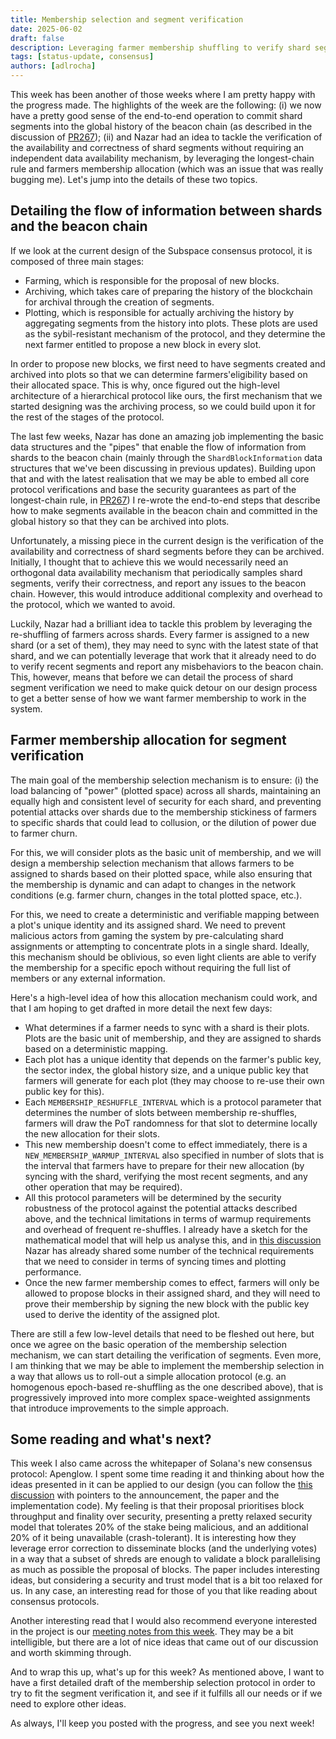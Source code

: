 ```yaml
---
title: Membership selection and segment verification
date: 2025-06-02
draft: false
description: Leveraging farmer membership shuffling to verify shard segments.
tags: [status-update, consensus]
authors: [adlrocha]
---
```


This week has been another of those weeks where I am pretty happy with the progress made. The
highlights of the week are the following: (i) we now have a pretty good sense of the end-to-end
operation to commit shard segments into the global history of the beacon chain (as described in the
discussion of [PR267](https://github.com/nazar-pc/abundance/pull/267)); (ii) and Nazar had an idea
to tackle the verification of the availability and correctness of shard segments without requiring
an independent data availability mechanism, by leveraging the longest-chain rule and farmers
membership allocation (which was an issue that was really bugging me). Let's jump into the details
of these two topics.

<!--more-->

## Detailing the flow of information between shards and the beacon chain

If we look at the current design of the Subspace consensus protocol, it is composed of three main
stages:

- Farming, which is responsible for the proposal of new blocks.
- Archiving, which takes care of preparing the history of the blockchain for archival through the
  creation of segments.
- Plotting, which is responsible for actually archiving the history by aggregating segments from the
  history into plots. These plots are used as the sybil-resistant mechanism of the protocol, and
  they determine the next farmer entitled to propose a new block in every slot.

In order to propose new blocks, we first need to have segments created and archived into plots so
that we can determine farmers'eligibility based on their allocated space. This is why, once figured
out the high-level architecture of a hierarchical protocol like ours, the first mechanism that we
started designing was the archiving process, so we could build upon it for the rest of the stages of
the protocol.

The last few weeks, Nazar has done an amazing job implementing the basic data structures and the
"pipes" that enable the flow of information from shards to the beacon chain (mainly through the
`ShardBlockInformation` data structures that we've been discussing in previous updates). Building
upon that and with the latest realisation that we may be able to embed all core protocol
verifications and base the security guarantees as part of the longest-chain rule, in
[PR267](https://github.com/nazar-pc/abundance/pull/267)) I re-wrote the end-to-end steps that
describe how to make segments available in the beacon chain and committed in the global history so
that they can be archived into plots.

Unfortunately, a missing piece in the current design is the verification of the availability and
correctness of shard segments before they can be archived. Initially, I thought that to achieve this
we would necessarily need an orthogonal data availability mechanism that periodically samples shard
segments, verify their correctness, and report any issues to the beacon chain. However, this would
introduce additional complexity and overhead to the protocol, which we wanted to avoid.

Luckily, Nazar had a brilliant idea to tackle this problem by leveraging the re-shuffling of farmers
across shards. Every farmer is assigned to a new shard (or a set of them), they may need to sync
with the latest state of that shard, and we can potentially leverage that work that it already need
to do to verify recent segments and report any misbehaviors to the beacon chain. This, however,
means that before we can detail the process of shard segment verification we need to make quick
detour on our design process to get a better sense of how we want farmer membership to work in the
system.

## Farmer membership allocation for segment verification

The main goal of the membership selection mechanism is to ensure: (i) the load balancing of "power"
(plotted space) across all shards, maintaining an equally high and consistent level of security for
each shard, and preventing potential attacks over shards due to the membership stickiness of farmers
to specific shards that could lead to collusion, or the dilution of power due to farmer churn.

For this, we will consider plots as the basic unit of membership, and we will design a membership
selection mechanism that allows farmers to be assigned to shards based on their plotted space, while
also ensuring that the membership is dynamic and can adapt to changes in the network conditions
(e.g. farmer churn, changes in the total plotted space, etc.).

For this, we need to create a deterministic and verifiable mapping between a plot's unique identity
and its assigned shard. We need to prevent malicious actors from gaming the system by
pre-calculating shard assignments or attempting to concentrate plots in a single shard. Ideally,
this mechanism should be oblivious, so even light clients are able to verify the membership for a
specific epoch without requiring the full list of members or any external information.

Here's a high-level idea of how this allocation mechanism could work, and that I am hoping to get
drafted in more detail the next few days:

- What determines if a farmer needs to sync with a shard is their plots. Plots are the basic unit of
  membership, and they are assigned to shards based on a deterministic mapping.
- Each plot has a unique identity that depends on the farmer's public key, the sector index, the
  global history size, and a unique public key that farmers will generate for each plot (they may
  choose to re-use their own public key for this).
- Each `MEMBERSHIP_RESHUFFLE_INTERVAL` which is a protocol parameter that determines the number of
  slots between membership re-shuffles, farmers will draw the PoT randomness for that slot to
  determine locally the new allocation for their slots.
- This new membership doesn't come to effect immediately, there is a
  `NEW_MEMBERSHIP_WARMUP_INTERVAL` also specified in number of slots that is the interval that
  farmers have to prepare for their new allocation (by syncing with the shard, verifying the most
  recent segments, and any other operation that may be required).
- All this protocol parameters will be determined by the security robustness of the protocol against
  the potential attacks described above, and the technical limitations in terms of warmup
  requirements and overhead of frequent re-shuffles. I already have a sketch for the mathematical
  model that will help us analyse this, and in [this discussion][dynamic-difficulty-discussion]
  Nazar has already shared some number of the technical requirements that we need to consider in
  terms of syncing times and plotting performance.
- Once the new farmer membership comes to effect, farmers will only be allowed to propose blocks in
  their assigned shard, and they will need to prove their membership by signing the new block with
  the public key used to derive the identity of the assigned plot.

There are still a few low-level details that need to be fleshed out here, but once we agree on the
basic operation of the membership selection mechanism, we can start detailing the verification of
segments. Even more, I am thinking that we may be able to implement the membership selection in a
way that allows us to roll-out a simple allocation protocol (e.g. an homogenous epoch-based
re-shuffling as the one described above), that is progressively improved into more complex
space-weighted assignments that introduce improvements to the simple approach.

## Some reading and what's next?

This week I also came across the whitepaper of Solana's new consensus protocol: Apenglow. I spent
some time reading it and thinking about how the ideas presented in it can be applied to our design
(you can follow the [this discussion][apenglow-discussion] with pointers to the announcement, the
paper and the implementation code). My feeling is that their proposal prioritises block throughput
and finality over security, presenting a pretty relaxed security model that tolerates 20% of the
stake being malicious, and an additional 20% of it being unavailable (crash-tolerant). It is
interesting how they leverage error correction to disseminate blocks (and the underlying votes) in a
way that a subset of shreds are enough to validate a block parallelising as much as possible the
proposal of blocks. The paper includes interesting ideas, but considering a security and trust model
that is a bit too relaxed for us. In any case, an interesting read for those of you that like
reading about consensus protocols.

Another interesting read that I would also recommend everyone interested in the project is our
[meeting notes from this week][meeting-notes]. They may be a bit intelligible, but there are a lot
of nice ideas that came out of our discussion and worth skimming through.

And to wrap this up, what's up for this week? As mentioned above, I want to have a first detailed
draft of the membership selection protocol in order to try to fit the segment verification it, and
see if it fulfills all our needs or if we need to explore other ideas.

As always, I'll keep you posted with the progress, and see you next week!

[apenglow-discussion]:
  https://abundance.zulipchat.com/#narrow/channel/495788-research/topic/Alpenglow.3A.20A.20New.20Consensus.20for.20Solana/with/520833964
[meeting-notes]:
  https://abundance.zulipchat.com/#narrow/channel/502084-meeting-notes/topic/2025-05-28/with/520884056
[dynamic-difficulty-discussion]:
  https://abundance.zulipchat.com/#narrow/channel/495788-research/topic/Dynamic.20difficulty.20adjustment.20and.20farmer.20allocation.20to.20shard/with/521003286
